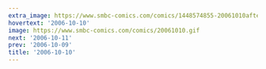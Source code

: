 ```yaml
---
extra_image: https://www.smbc-comics.com/comics/1448574855-20061010after.png
hovertext: '2006-10-10'
image: https://www.smbc-comics.com/comics/20061010.gif
next: '2006-10-11'
prev: '2006-10-09'
title: '2006-10-10'
---
```

